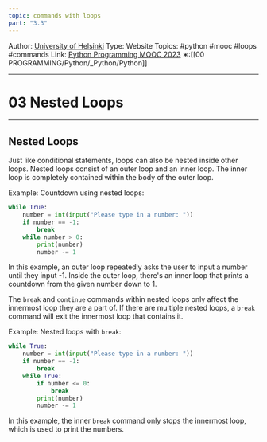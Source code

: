 ```yaml
---
topic: commands with loops
part: "3.3"
---
```

Author: [University of Helsinki](https://programming-23.mooc.fi/)
Type: Website
Topics: #python #mooc #loops #commands
Link: [Python Programming MOOC 2023](https://programming-23.mooc.fi/)
∗:[[00 PROGRAMMING/Python/_Python/Python]] 

---
# 03 Nested Loops

--- 

## Nested Loops

Just like conditional statements, loops can also be nested inside other loops. Nested loops consist of an outer loop and an inner loop. The inner loop is completely contained within the body of the outer loop.

Example: Countdown using nested loops:
```python
while True:
    number = int(input("Please type in a number: "))
    if number == -1:
        break
    while number > 0:
        print(number)
        number -= 1
```

In this example, an outer loop repeatedly asks the user to input a number until they input -1. Inside the outer loop, there's an inner loop that prints a countdown from the given number down to 1.

The `break` and `continue` commands within nested loops only affect the innermost loop they are a part of. If there are multiple nested loops, a `break` command will exit the innermost loop that contains it.

Example: Nested loops with `break`:
```python
while True:
    number = int(input("Please type in a number: "))
    if number == -1:
        break
    while True:
        if number <= 0:
            break
        print(number)
        number -= 1
```

In this example, the inner `break` command only stops the innermost loop, which is used to print the numbers.